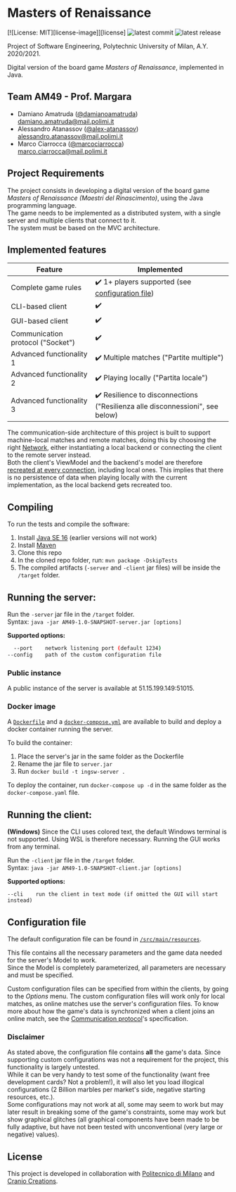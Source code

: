 # Masters of Renaissance
[![License: MIT][license-image]][license]
![latest commit](https://img.shields.io/github/last-commit/damianoamatruda/ingswAM2021-Amatruda-Atanassov-Ciarrocca?color=brightgreen)
![latest release](https://img.shields.io/github/v/release/damianoamatruda/ingswAM2021-Amatruda-Atanassov-Ciarrocca?color=blueviolet)

Project of Software Engineering, Polytechnic University of Milan, A.Y. 2020/2021.

Digital version of the board game *Masters of Renaissance*, implemented in Java.

## Team AM49 - Prof. Margara
 - Damiano Amatruda ([@damianoamatruda](https://github.com/damianoamatruda)) <br> damiano.amatruda@mail.polimi.it
 - Alessandro Atanassov ([@alex-atanassov](https://github.com/alex-atanassov)) <br> alessandro.atanassov@mail.polimi.it
 - Marco Ciarrocca ([@marcociarrocca](https://github.com/marcociarrocca)) <br> marco.ciarrocca@mail.polimi.it

## Project Requirements
The project consists in developing a digital version of the board game *Masters of Renaissance (Maestri del Rinascimento)*,
using the Java programming language.  
The game needs to be implemented as a distributed system, with a single server and multiple clients that connect to it.  
The system must be based on the MVC architecture.

## Implemented features
| Feature | Implemented |
| ------- | ----------- |
| Complete game rules | :heavy_check_mark: 1+ players supported (see [configuration file](#configuration-file)) |
| CLI-based client | :heavy_check_mark: |
| GUI-based client | :heavy_check_mark: |
| Communication protocol ("Socket") | :heavy_check_mark: |
| Advanced functionality 1 | :heavy_check_mark: Multiple matches ("Partite multiple") |
| Advanced functionality 2 | :heavy_check_mark: Playing locally ("Partita locale") |
| Advanced functionality 3 | :heavy_check_mark: Resilience to disconnections ("Resilienza alle disconnessioni", see below) |

The communication-side architecture of this project is built to support machine-local matches and remote matches,
doing this by choosing the right [Network](#src/main/java/it/polimi/ingsw/common/Network.java), either instantiating a local backend
or connecting the client to the remote server instead.  
Both the client's ViewModel and the backend's model are therefore [recreated at every connection](src/main/java/it/polimi/ingsw/client/Ui.java#L64), including local ones.
This implies that there is no persistence of data when playing locally with the current implementation,
as the local backend gets recreated too.

## Compiling
To run the tests and compile the software:

1. Install [Java SE 16](https://docs.oracle.com/en/java/javase/16/) (earlier versions will not work)
2. Install [Maven](https://maven.apache.org/install.html)
3. Clone this repo
4. In the cloned repo folder, run: `mvn package -DskipTests`
5. The compiled artifacts (`-server` and `-client` jar files) will be inside the `/target` folder.

## Running the server:
Run the `-server` jar file in the `/target` folder.  
Syntax: `java -jar AM49-1.0-SNAPSHOT-server.jar [options]`

**Supported options:**
```bash
  --port    network listening port (default 1234)
--config    path of the custom configuration file
```

### Public instance
A public instance of the server is available at 51.15.199.149:51015.

### Docker image
A [`Dockerfile`](dockerfile) and a [`docker-compose.yml`](docker-compose.yaml) are available to build and deploy
a docker container running the server.

To build the container:
1. Place the server's jar in the same folder as the Dockerfile
2. Rename the jar file to `server.jar`
3. Run `docker build -t ingsw-server .`

To deploy the container, run `docker-compose up -d` in the same folder as the `docker-compose.yaml` file.

## Running the client:
**(Windows)** Since the CLI uses colored text, the default Windows terminal is not supported. Using WSL is therefore necessary.
Running the GUI works from any terminal.

Run the `-client` jar file in the `/target` folder.  
Syntax: `java -jar AM49-1.0-SNAPSHOT-client.jar [options]`

**Supported options:**
```
--cli    run the client in text mode (if omitted the GUI will start instead)
```

## Configuration file
The default configuration file can be found in [`/src/main/resources`](src/main/resources/config/config.json).

This file contains all the necessary parameters and the game data needed for the server's Model to work.  
Since the Model is completely parameterized, all parameters are necessary and must be specified.

Custom configuration files can be specified from within the clients, by going to the *Options* menu.
The custom configuration files will work only for local matches, as online matches use the server's configuration files.
To know more about how the game's data is synchronized when a client joins an online match,
see the [Communication protocol](deliverables/Communication%20protocol.md)'s specification.

### Disclaimer
As stated above, the configuration file contains **all** the game's data.
Since supporting custom configurations was not a requirement for the project, this functionality is largely untested.  
While it can be very handy to test some of the functionality (want free development cards? Not a problem!),
it will also let you load illogical configurations (2 Billion marbles per market's side, negative starting resources, etc.).  
Some configurations may not work at all, some may seem to work but may later result in breaking some of the game's constraints,
some may work but show graphical glitches (all graphical components have been made to be fully adaptive,
but have not been tested with unconventional (very large or negative) values).

## License
This project is developed in collaboration with [Politecnico di Milano](https://www.polimi.it) and
[Cranio Creations](http://www.craniocreations.it).
